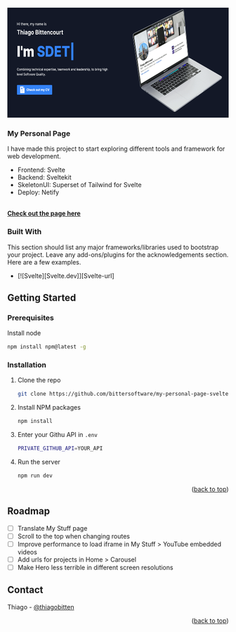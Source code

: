 <!-- PROJECT LOGO -->
<br />
<div align="left">
  <div align="center">
  <a href="https://github.com/othneildrew/Best-README-Template">
    <img src="static/images/my_stuff/my_personal_page.png" alt="Logo" width="600" height="250">
  </a>
  </div>

  <h3 align="left">My Personal Page</h3>

  <p>
    I have made this project to start exploring different tools and framework for web development.
    <ul>
      <li>
    Frontend: Svelte    
      </li>
    <li>
      Backend: Sveltekit
    </li>
    <li>
    SkeletonUI: Superset of Tailwind for Svelte
    </li>
    <li>
    Deploy: Netify
    </li>
    </ul>
    <br />
    <a href="https://thiago-bittencourt.netlify.app/"><strong>Check out the page here</strong></a>
    <br />
</div>


### Built With

This section should list any major frameworks/libraries used to bootstrap your project. Leave any add-ons/plugins for the acknowledgements section. Here are a few examples.


* [![Svelte][Svelte.dev]][Svelte-url]



## Getting Started


### Prerequisites

Install node
  ```sh
  npm install npm@latest -g
  ```

### Installation

1. Clone the repo
   ```sh
   git clone https://github.com/bittersoftware/my-personal-page-svelte.git
   ```
2. Install NPM packages
   ```sh
   npm install
   ```
3. Enter your Githu API in `.env`
   ```sh
   PRIVATE_GITHUB_API=YOUR_API
   ```
4. Run the server
   ```sh
   npm run dev
   ```
<p align="right">(<a href="#readme-top">back to top</a>)</p>



<!-- ROADMAP -->
## Roadmap

- [ ] Translate My Stuff page
- [ ] Scroll to the top when changing routes
- [ ] Improve performance to load iframe in My Stuff > YouTube embedded videos
- [ ] Add urls for projects in Home > Carousel
- [ ] Make Hero less terrible in different screen resolutions

<!-- CONTACT -->
## Contact

Thiago - [@thiagobitten](https://twitter.com/thiagobitten)


<p align="right">(<a href="#readme-top">back to top</a>)</p>

